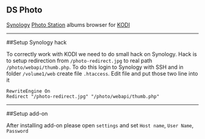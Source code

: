 DS Photo
----
[Synology](https://www.synology.com) [Photo Station](https://www.synology.com/en-us/dsm/app_packages/PhotoStation) albums browser for [KODI](http://kodi.tv/)

----
##Setup Synology hack

To correctly work with KODI we need to do small hack on Synology. Hack is to setup redirection from `/photo-redirect.jpg` to real path `/photo/webapi/thumb.php`. To do this login to Synology with SSH and in folder `/volume1/web` create file `.htaccess`. Edit file and put those two line into it
 ```
 RewriteEngine On
 Redirect "/photo-redirect.jpg" "/photo/webapi/thumb.php"
 ```

---
##Setup add-on

After installing add-on please open `settings` and set `Host name`, `User Name`, `Password`
